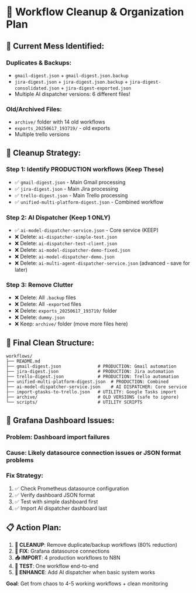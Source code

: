 # 🧹 Workflow Cleanup & Organization Plan

## 🚨 **Current Mess Identified:**

### **Duplicates & Backups:**
- `gmail-digest.json` + `gmail-digest.json.backup` 
- `jira-digest.json` + `jira-digest.json.backup` + `jira-digest-consolidated.json` + `jira-digest-exported.json`
- Multiple AI dispatcher versions: 6 different files!

### **Old/Archived Files:**
- `archive/` folder with 14 old workflows
- `exports_20250617_193719/` - old exports
- Multiple trello versions

## 🎯 **Cleanup Strategy:**

### **Step 1: Identify PRODUCTION workflows (Keep These)**
- ✅ `gmail-digest.json` - Main Gmail processing
- ✅ `jira-digest.json` - Main Jira processing  
- ✅ `trello-digest.json` - Main Trello processing
- ✅ `unified-multi-platform-digest.json` - Combined workflow

### **Step 2: AI Dispatcher (Keep 1 ONLY)**
- ✅ `ai-model-dispatcher-service.json` - Core service (KEEP)
- ❌ Delete: `ai-dispatcher-simple-test.json`
- ❌ Delete: `ai-dispatcher-test-client.json` 
- ❌ Delete: `ai-model-dispatcher-demo-fixed.json`
- ❌ Delete: `ai-model-dispatcher-demo.json`
- ❌ Delete: `ai-multi-agent-dispatcher-service.json` (advanced - save for later)

### **Step 3: Remove Clutter**
- ❌ Delete: All `.backup` files
- ❌ Delete: All `-exported` files  
- ❌ Delete: `exports_20250617_193719/` folder
- ❌ Delete: `dummy.json`
- ❌ Keep: `archive/` folder (move more files here)

## 🎯 **Final Clean Structure:**

```
workflows/
├── README.md
├── gmail-digest.json              # PRODUCTION: Gmail automation
├── jira-digest.json               # PRODUCTION: Jira automation  
├── trello-digest.json             # PRODUCTION: Trello automation
├── unified-multi-platform-digest.json  # PRODUCTION: Combined
├── ai-model-dispatcher-service.json    # AI DISPATCHER: Core service
├── import-gtasks-to-trello.json   # UTILITY: Google Tasks import
├── archive/                       # OLD VERSIONS (safe to ignore)
└── scripts/                       # UTILITY SCRIPTS
```

## 🔧 **Grafana Dashboard Issues:**

### **Problem**: Dashboard import failures
### **Cause**: Likely datasource connection issues or JSON format problems

### **Fix Strategy:**
1. ✅ Check Prometheus datasource configuration
2. ✅ Verify dashboard JSON format  
3. ✅ Test with simple dashboard first
4. ✅ Import AI dispatcher dashboard last

## 📋 **Action Plan:**

1. **🧹 CLEANUP**: Remove duplicate/backup workflows (80% reduction)
2. **🔧 FIX**: Grafana datasource connections
3. **📥 IMPORT**: 4 production workflows to N8N 
4. **🧪 TEST**: One workflow end-to-end
5. **🚀 ENHANCE**: Add AI dispatcher when basic system works

**Goal**: Get from chaos to 4-5 working workflows + clean monitoring